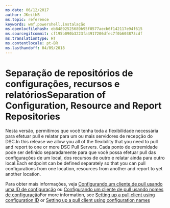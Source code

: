 ```yaml
---
ms.date: 06/12/2017
author: JKeithB
ms.topic: reference
keywords: wmf,powershell,instalação
ms.openlocfilehash: eb84892525689b95f0577aecb6f142117e94f615
ms.sourcegitcommit: cf195b090b3223fa4917206dfec7f0b603873cdf
ms.translationtype: HT
ms.contentlocale: pt-BR
ms.lasthandoff: 04/09/2018
---
```

# <a name="separation-of-configuration-resource-and-report-repositories"></a><span data-ttu-id="57c0d-102">Separação de repositórios de configurações, recursos e relatórios</span><span class="sxs-lookup"><span data-stu-id="57c0d-102">Separation of Configuration, Resource and Report Repositories</span></span>

<span data-ttu-id="57c0d-103">Nesta versão, permitimos que você tenha toda a flexibilidade necessária para efetuar pull e relatar para um ou mais servidores de recepção do DSC.</span><span class="sxs-lookup"><span data-stu-id="57c0d-103">In this release we allow you all of the flexibility that you need to pull and report to one or more DSC Pull Servers.</span></span> <span data-ttu-id="57c0d-104">Cada ponto de extremidade pode ser definido separadamente para que você possa efetuar pull das configurações de um local, dos recursos de outro e relatar ainda para outro local.</span><span class="sxs-lookup"><span data-stu-id="57c0d-104">Each endpoint can be defined separately so that you can pull configurations from one location, resources from another and report to yet another location.</span></span>

<span data-ttu-id="57c0d-105">Para obter mais informações, veja [Configurando um cliente de pull usando uma ID de configuração](https://msdn.microsoft.com/powershell/dsc/pullclientconfigid) ou [Configurando um cliente de pull usando nomes de configuração](https://msdn.microsoft.com/powershell/dsc/pullclientconfignames)</span><span class="sxs-lookup"><span data-stu-id="57c0d-105">For more information, see [Setting up a pull client using configuration ID](https://msdn.microsoft.com/powershell/dsc/pullclientconfigid) or [Setting up a pull client using configuration names](https://msdn.microsoft.com/powershell/dsc/pullclientconfignames)</span></span>